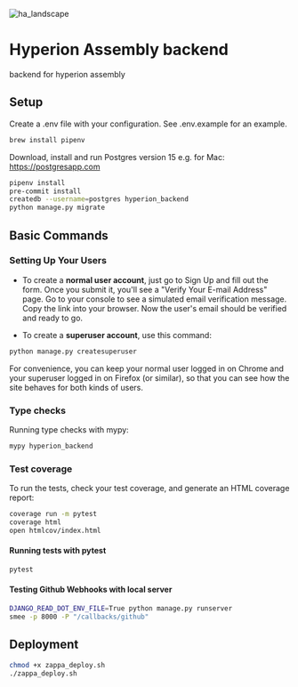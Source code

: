 ![ha_landscape](https://github.com/hyperion-assembly/backend/assets/686075/37d7b6d1-4e6c-4eba-84eb-3255122ca756)

# Hyperion Assembly backend

backend for hyperion assembly

## Setup

Create a .env file with your configuration. See .env.example for an example.


```bash
brew install pipenv
```
Download, install and run Postgres version 15
e.g. for Mac: https://postgresapp.com  

```bash
pipenv install
pre-commit install
createdb --username=postgres hyperion_backend
python manage.py migrate
```

## Basic Commands

### Setting Up Your Users

- To create a **normal user account**, just go to Sign Up and fill out the form. Once you submit it, you'll see a "Verify Your E-mail Address" page. Go to your console to see a simulated email verification message. Copy the link into your browser. Now the user's email should be verified and ready to go.

- To create a **superuser account**, use this command:

```bash
python manage.py createsuperuser
```

For convenience, you can keep your normal user logged in on Chrome and your superuser logged in on Firefox (or similar), so that you can see how the site behaves for both kinds of users.

### Type checks

Running type checks with mypy:

```bash
mypy hyperion_backend
```

### Test coverage

To run the tests, check your test coverage, and generate an HTML coverage report:
```bash
coverage run -m pytest
coverage html
open htmlcov/index.html
```

#### Running tests with pytest

```bash
pytest
```

#### Testing Github Webhooks with local server

```bash
DJANGO_READ_DOT_ENV_FILE=True python manage.py runserver
smee -p 8000 -P "/callbacks/github"
```

## Deployment

```bash
chmod +x zappa_deploy.sh
./zappa_deploy.sh
```
